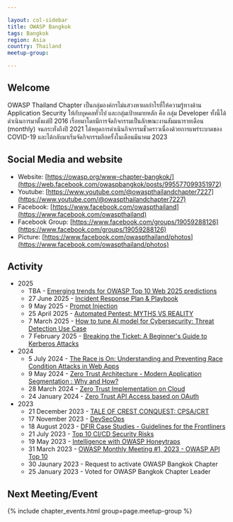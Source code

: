 ```yaml
---

layout: col-sidebar
title: OWASP Bangkok
tags: Bangkok
region: Asia
country: Thailand
meetup-group:

---
```


## Welcome
OWASP Thailand Chapter เป็นกลุ่มองค์กรไม่แสวงหาผลกำไรที่ให้ความรู้ทางด้าน Application Security ให้กับบุคคลทั่วไป และกลุ่มเป้าหมายหลัก คือ กลุ่ม Developer ทั้งนี้ได้ดำเนินการมาตั้งแต่ปี 2016 เรื่อยมาโดยมีการจัดกิจกรรมเป็นลักษณะงานสัมมนารายเดือน (monthly) จนกระทั่งถึงปี 2021 ได้หยุดการดำเนินกิจกรรมชั่วคราวเนื่องด้วยการแพร่ระบาดของ COVID-19 และได้กลับมาเริ่มจัดกิจกรรมอีกครั้งในเดือนมีนาคม 2023

## Social Media and website
* Website: [https://owasp.org/www-chapter-bangkok/](https://web.facebook.com/owaspbangkok/posts/995577099351972)
* Youtube: [https://www.youtube.com/@owaspthailandchapter7227](https://www.youtube.com/@owaspthailandchapter7227)
* Facebook: [https://www.facebook.com/owaspthailand](https://www.facebook.com/owaspthailand)
* Facebook Group: [https://www.facebook.com/groups/19059288126](https://www.facebook.com/groups/19059288126)
* Picture: [https://www.facebook.com/owaspthailand/photos](https://www.facebook.com/owaspthailand/photos)

## Activity
* 2025
	* TBA - [Emerging trends for OWASP Top 10 Web 2025 predictions](#)
	* 27 June 2025 - [Incident Response Plan & Playbook](https://www.facebook.com/2600Thailand/posts/1187613093402246)
	* 9 May 2025 - [Prompt Injection](https://www.facebook.com/photo/?fbid=995575546018794)
	* 25 April 2025 - [Automated Pentest: MYTHS VS REALITY](https://www.facebook.com/photo/?fbid=1140749364755286)
	* 7 March 2025 - [How to tune AI model for Cybersecurity: Threat Detection Use Case](https://www.facebook.com/photo/?fbid=940175218225494)
	* 7 February 2025 - [Breaking the Ticket: A Beginner's Guide to Kerberos Attacks](./slides/2025/2025-02-07_Breaking-the-Ticket-A-Beginners-Guide-to-Kerberos-Attacks.pdf)
* 2024
	* 5 July 2024 - [The Race is On: Understanding and Preventing Race Condition Attacks in Web Apps](./slides/2024/2024-07-05_The-Race-is-On.pdf)
	* 9 May 2024 - [Zero Trust Architecture - Modern Application Segmentation : Why and How?](https://www.facebook.com/owaspbangkok/posts/746976184212066)
	* 28 March 2024 - [Zero Trust Implementation on Cloud](https://www.facebook.com/owaspbangkok/posts/723473336562351)
	* 24 January 2024 - [Zero Trust API Access based on OAuth](https://www.facebook.com/owaspbangkok/posts/692324423010576)
* 2023
	* 21 December 2023 - [TALE OF CREST CONQUEST: CPSA/CRT](https://www.facebook.com/owaspbangkok/posts/674057134837305)
	* 17 November 2023 - [DevSecOps](https://www.facebook.com/owaspbangkok/posts/655596713350014)
	* 18 August 2023 - [DFIR Case Studies - Guidelines for the Frontliners](./slides/2023/2023-08-18_DFIR-Case-Studies.pdf)
	* 21 July 2023 - [Top 10 CI/CD Security Risks](./slides/2023/2023-07-21_Top-10-CI-CD-Security-Risks.pdf)
	* 19 May 2023 - [Intelligence with OWASP Honeytraps](./slides/2023/2023-05-19_OWASP-HoneyTraps.pdf)
	* 31 March 2023 - [OWASP Monthly Meeting #1, 2023 - OWASP API Top 10](./slides/2023/2023-03-31_OWASP-API.pdf)
	* 30 Jaunary 2023 - Request to activate OWASP Bangkok Chapter
	* 25 January 2023 - Voted for OWASP Bangkok Chapter Leader

Next Meeting/Event <!-- You should keep this section as it will populate your meetup events -->
---------------------
{% include chapter_events.html group=page.meetup-group %}
